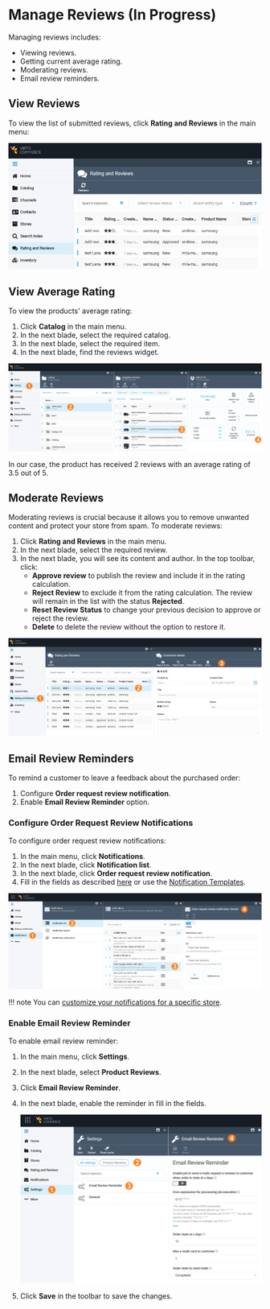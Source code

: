 # Manage Reviews (In Progress)

Managing reviews includes:

* Viewing reviews.
* Getting current average rating.
* Moderating reviews.
* Email review reminders.

## View Reviews

To view the list of submitted reviews, click **Rating and Reviews** in the main menu:

![Review list](media/view-reviews-list.png)

## View Average Rating

To view the products' average rating:

1. Click **Catalog** in the main menu.
1. In the next blade, select the required catalog.
1. In the next blade, select the required item.
1. In the next blade, find the reviews widget.

![Average rating](media/average-rating.png)

In our case, the product has received 2 reviews with an average rating of 3.5 out of 5.

## Moderate Reviews

Moderating reviews is crucial because it allows you to remove unwanted content and protect your store from spam. To moderate reviews:

1. Click **Rating and Reviews** in the main menu.
1. In the next blade, select the required review.
1. In the next blade, you will see its content and author. In the top toolbar, click:
    * **Approve review** to publish the review and include it in the rating calculation.
    * **Reject Review** to exclude it from the rating calculation. The review will remain in the list with the status **Rejected**.
    * **Reset Review Status** to change your previous decision to approve or reject the review.
    * **Delete** to delete the review without the option to restore it. 

![Moderating reviews](media/moderating-ratings.png)

## Email Review Reminders

To remind a customer to leave a feedback about the purchased order:

1. Configure **Order request review notification**.
1. Enable **Email Review Reminder** option.

### Configure Order Request Review Notifications

To configure order request review notifications:

1. In the main menu, click **Notifications**.
1. In the next blade, click **Notification list**.
1. In the next blade, click **Order request review notification**.
1. Fill in the fields as described [here](../notifications/notification-list.md#email-notifications) or use the [Notification Templates](../notifications/notification-templates.md).

![Customize notifications](media/customize-notification.png)

!!! note
    You can [customize your notifications for a specific store](../store/settings.md).

### Enable Email Review Reminder

To enable email review reminder:

1. In the main menu, click **Settings**.
1. In the next blade, select **Product Reviews**.
1. Click **Email Review Reminder**.
1. In the next blade, enable the reminder in fill in the fields.

    ![Set email reminder](media/set-email-reminder.png)

1. Click **Save** in the toolbar to save the changes.
